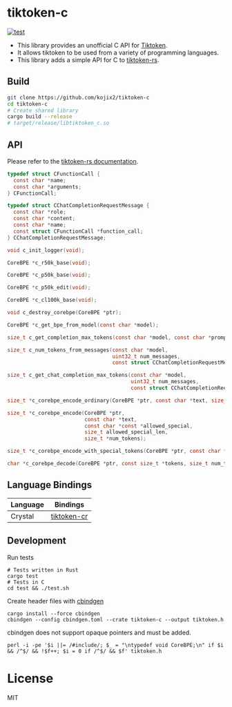 # tiktoken-c

[![test](https://github.com/kojix2/tiktoken-c/actions/workflows/test.yml/badge.svg)](https://github.com/kojix2/tiktoken-c/actions/workflows/test.yml)

- This library provides an unofficial C API for [Tiktoken](https://github.com/openai/tiktoken).
- It allows tiktoken to be used from a variety of programming languages.
- This library adds a simple API for C to [tiktoken-rs](https://github.com/zurawiki/tiktoken-rs).

## Build

```sh
git clone https://github.com/kojix2/tiktoken-c
cd tiktoken-c
# Create shared library
cargo build --release
# target/release/libtiktoken_c.so
```

## API

Please refer to the [tiktoken-rs documentation](https://docs.rs/tiktoken-rs/).
    
```c
typedef struct CFunctionCall {
  const char *name;
  const char *arguments;
} CFunctionCall;

typedef struct CChatCompletionRequestMessage {
  const char *role;
  const char *content;
  const char *name;
  const struct CFunctionCall *function_call;
} CChatCompletionRequestMessage;

void c_init_logger(void);

CoreBPE *c_r50k_base(void);

CoreBPE *c_p50k_base(void);

CoreBPE *c_p50k_edit(void);

CoreBPE *c_cl100k_base(void);

void c_destroy_corebpe(CoreBPE *ptr);

CoreBPE *c_get_bpe_from_model(const char *model);

size_t c_get_completion_max_tokens(const char *model, const char *prompt);

size_t c_num_tokens_from_messages(const char *model,
                                  uint32_t num_messages,
                                  const struct CChatCompletionRequestMessage *messages);

size_t c_get_chat_completion_max_tokens(const char *model,
                                        uint32_t num_messages,
                                        const struct CChatCompletionRequestMessage *messages);

size_t *c_corebpe_encode_ordinary(CoreBPE *ptr, const char *text, size_t *num_tokens);

size_t *c_corebpe_encode(CoreBPE *ptr,
                         const char *text,
                         const char *const *allowed_special,
                         size_t allowed_special_len,
                         size_t *num_tokens);

size_t *c_corebpe_encode_with_special_tokens(CoreBPE *ptr, const char *text, size_t *num_tokens);

char *c_corebpe_decode(CoreBPE *ptr, const size_t *tokens, size_t num_tokens);
```

## Language Bindings

|Language|Bindings|
|---|---|
|Crystal|[tiktoken-cr](https://github.com/kojix2/tiktoken-cr)|

## Development

Run tests

```
# Tests written in Rust
cargo test
# Tests in C
cd test && ./test.sh
```

Create header files with [cbindgen](https://github.com/mozilla/cbindgen)

```
cargo install --force cbindgen
cbindgen --config cbindgen.toml --crate tiktoken-c --output tiktoken.h
```

cbindgen does not support opaque pointers and must be added.

```
perl -i -pe '$i ||= /#include/; $_ = "\ntypedef void CoreBPE;\n" if $i && /^$/ && !$f++; $i = 0 if /^$/ && $f' tiktoken.h
```

# License

MIT
